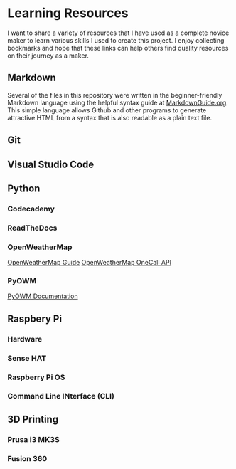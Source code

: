 # Learning Resources

I want to share a variety of resources that I have used as a complete novice maker to learn various skills I used to create this project.  I enjoy collecting bookmarks and hope that these links can help others find quality resources on their journey as a maker.

## Markdown

Several of the files in this repository were  written in the beginner-friendly Markdown language using the helpful syntax guide at [MarkdownGuide.org](https://www.markdownguide.org/basic-syntax/).  This simple language allows Github and other programs to generate attractive HTML from a syntax that is also readable as a plain text file.

## Git


## Visual Studio Code

## Python

### Codecademy

### ReadTheDocs

### OpenWeatherMap

[OpenWeatherMap Guide](https://openweathermap.org/guide)
[OpenWeatherMap OneCall API](https://openweathermap.org/api/one-call-api)

### PyOWM

[PyOWM Documentation](https://buildmedia.readthedocs.org/media/pdf/pyowm/latest/pyowm.pdf)

## Raspbery Pi

### Hardware

### Sense HAT

### Raspberry Pi OS

### Command Line INterface (CLI)

## 3D Printing

### Prusa i3 MK3S

### Fusion 360